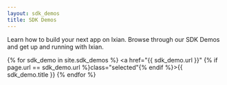 ```yaml
---
layout: sdk_demos
title: SDK Demos
---
```

Learn how to build your next app on Ixian. Browse through our SDK Demos and get up and running with Ixian.

{% for sdk_demo in site.sdk_demos %}
    <a href="{{ sdk_demo.url }}" {% if page.url == sdk_demo.url %}class="selected"{% endif %}>{{ sdk_demo.title }}</a>
{% endfor %}